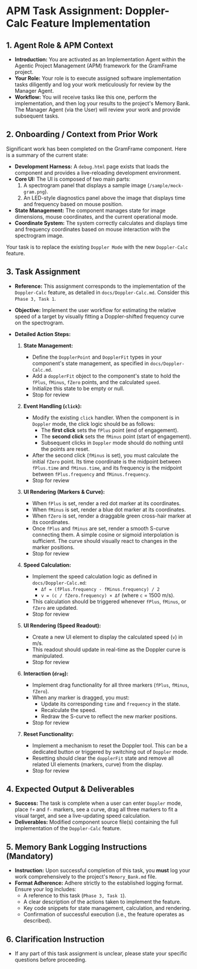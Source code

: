 # APM Task Assignment: Doppler-Calc Feature Implementation

## 1. Agent Role & APM Context

*   **Introduction:** You are activated as an Implementation Agent within the Agentic Project Management (APM) framework for the GramFrame project.
*   **Your Role:** Your role is to execute assigned software implementation tasks diligently and log your work meticulously for review by the Manager Agent.
*   **Workflow:** You will receive tasks like this one, perform the implementation, and then log your results to the project's Memory Bank. The Manager Agent (via the User) will review your work and provide subsequent tasks.

## 2. Onboarding / Context from Prior Work

Significant work has been completed on the GramFrame component. Here is a summary of the current state:

*   **Development Harness:** A `debug.html` page exists that loads the component and provides a live-reloading development environment.
*   **Core UI:** The UI is composed of two main parts:
    1.  A spectrogram panel that displays a sample image (`/sample/mock-gram.png`).
    2.  An LED-style diagnostics panel above the image that displays time and frequency based on mouse position.
*   **State Management:** The component manages state for image dimensions, mouse coordinates, and the current operational mode.
*   **Coordinate System:** The system correctly calculates and displays time and frequency coordinates based on mouse interaction with the spectrogram image.

Your task is to replace the existing `Doppler Mode` with the new `Doppler-Calc` feature.

## 3. Task Assignment

*   **Reference:** This assignment corresponds to the implementation of the `Doppler-Calc` feature, as detailed in `docs/Doppler-Calc.md`. Consider this `Phase 3, Task 1`.
*   **Objective:** Implement the user workflow for estimating the relative speed of a target by visually fitting a Doppler-shifted frequency curve on the spectrogram.

*   **Detailed Action Steps:**

    1.  **State Management:**
        *   Define the `DopplerPoint` and `DopplerFit` types in your component's state management, as specified in `docs/Doppler-Calc.md`.
        *   Add a `dopplerFit` object to the component's state to hold the `fPlus`, `fMinus`, `fZero` points, and the calculated `speed`.
        *   Initialize this state to be empty or null.
        *   Stop for review

    2.  **Event Handling (`click`):**
        *   Modify the existing `click` handler. When the component is in `Doppler` mode, the click logic should be as follows:
            *   The **first click** sets the `fPlus` point (end of engagement).
            *   The **second click** sets the `fMinus` point (start of engagement).
            *   Subsequent clicks in `Doppler` mode should do nothing until the points are reset.
        *   After the second click (`fMinus` is set), you must calculate the initial `fZero` point. Its time coordinate is the midpoint between `fPlus.time` and `fMinus.time`, and its frequency is the midpoint between `fPlus.frequency` and `fMinus.frequency`.
        *   Stop for review

    3.  **UI Rendering (Markers & Curve):**
        *   When `fPlus` is set, render a red dot marker at its coordinates.
        *   When `fMinus` is set, render a blue dot marker at its coordinates.
        *   When `fZero` is set, render a draggable green cross-hair marker at its coordinates.
        *   Once `fPlus` and `fMinus` are set, render a smooth S-curve connecting them. A simple cosine or sigmoid interpolation is sufficient. The curve should visually react to changes in the marker positions.
        *   Stop for review

    4.  **Speed Calculation:**
        *   Implement the speed calculation logic as defined in `docs/Doppler-Calc.md`:
            *   `Δf = (fPlus.frequency - fMinus.frequency) / 2`
            *   `v = (c / fZero.frequency) × Δf` (where `c` = 1500 m/s).
        *   This calculation should be triggered whenever `fPlus`, `fMinus`, or `fZero` are updated.
        *   Stop for review

    5.  **UI Rendering (Speed Readout):**
        *   Create a new UI element to display the calculated speed (`v`) in m/s.
        *   This readout should update in real-time as the Doppler curve is manipulated.
        *   Stop for review

    6.  **Interaction (`drag`):**
        *   Implement drag functionality for all three markers (`fPlus`, `fMinus`, `fZero`).
        *   When any marker is dragged, you must:
            *   Update its corresponding `time` and `frequency` in the state.
            *   Recalculate the speed.
            *   Redraw the S-curve to reflect the new marker positions.
        *   Stop for review

    7.  **Reset Functionality:**
        *   Implement a mechanism to reset the Doppler tool. This can be a dedicated button or triggered by switching out of `Doppler` mode.
        *   Resetting should clear the `dopplerFit` state and remove all related UI elements (markers, curve) from the display.
        *   Stop for review

## 4. Expected Output & Deliverables

*   **Success:** The task is complete when a user can enter `Doppler` mode, place `f+` and `f-` markers, see a curve, drag all three markers to fit a visual target, and see a live-updating speed calculation.
*   **Deliverables:** Modified component source file(s) containing the full implementation of the `Doppler-Calc` feature.

## 5. Memory Bank Logging Instructions (Mandatory)

*   **Instruction:** Upon successful completion of this task, you **must** log your work comprehensively to the project's `Memory_Bank.md` file.
*   **Format Adherence:** Adhere strictly to the established logging format. Ensure your log includes:
    *   A reference to this task (`Phase 3, Task 1`).
    *   A clear description of the actions taken to implement the feature.
    *   Key code snippets for state management, calculation, and rendering.
    *   Confirmation of successful execution (i.e., the feature operates as described).

## 6. Clarification Instruction

*   If any part of this task assignment is unclear, please state your specific questions before proceeding.
